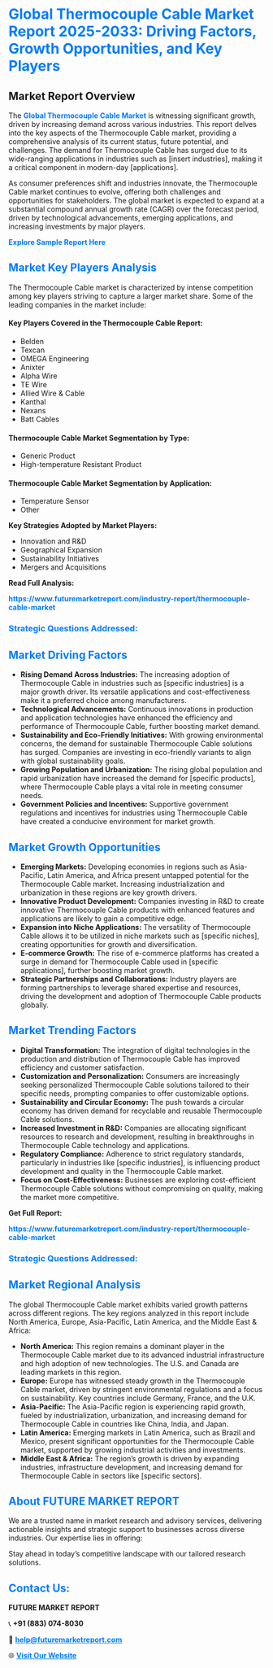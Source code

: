 <h1 style="color: #007BFF;">Global Thermocouple Cable Market Report 2025-2033: Driving Factors, Growth Opportunities, and Key Players</h1>

<section id="overview">
<h2>Market Report Overview</h2>
<p>The <a href="https://www.futuremarketreport.com/industry-report/thermocouple-cable-market" style="color: #007BFF; text-decoration: none;"><strong>Global Thermocouple Cable Market</strong></a> is witnessing significant growth, driven by increasing demand across various industries. This report delves into the key aspects of the Thermocouple Cable market, providing a comprehensive analysis of its current status, future potential, and challenges. The demand for Thermocouple Cable has surged due to its wide-ranging applications in industries such as [insert industries], making it a critical component in modern-day [applications].</p>
<p>As consumer preferences shift and industries innovate, the Thermocouple Cable market continues to evolve, offering both challenges and opportunities for stakeholders. The global market is expected to expand at a substantial compound annual growth rate (CAGR) over the forecast period, driven by technological advancements, emerging applications, and increasing investments by major players.</p>
</section>

<section id="overview">
<p><a href="https://www.futuremarketreport.com/request-sample/reportId=82500" style="color: #007BFF; text-decoration: none;"><strong>Explore Sample Report Here</strong></a></p>
</section>

<section id="key-players">
<h2 style="color: #007BFF;">Market Key Players Analysis</h2>
<p>The Thermocouple Cable market is characterized by intense competition among key players striving to capture a larger market share. Some of the leading companies in the market include:</p>
<h4>Key Players Covered in the Thermocouple Cable Report:</h4>
<ul><li>Belden</li><li>Texcan</li><li>OMEGA Engineering</li><li>Anixter</li><li>Alpha Wire</li><li>TE Wire</li><li>Allied Wire &amp; Cable</li><li>Kanthal</li><li>Nexans</li><li>Batt Cables</li></ul>
<h4>Thermocouple Cable Market Segmentation by Type:</h4>
<ul><li>Generic Product</li><li>High-temperature Resistant Product</li></ul>

<h4>Thermocouple Cable Market Segmentation by Application:</h4>
<ul><li>Temperature Sensor</li><li>Other</li></ul>
<p><strong>Key Strategies Adopted by Market Players:</strong></p>
<ul>
<li>Innovation and R&D</li>
<li>Geographical Expansion</li>
<li>Sustainability Initiatives</li>
<li>Mergers and Acquisitions</li>
</ul>
</section>

<section>
<p><strong>Read Full Analysis: </strong></p><a href="https://www.futuremarketreport.com/industry-report/thermocouple-cable-market" style="color: #007BFF; text-decoration: none;"><strong>https://www.futuremarketreport.com/industry-report/thermocouple-cable-market</strong></a>
<h3 style="color: #007BFF;">Strategic Questions Addressed:</h3>
</section>

<section id="driving-factors">
<h2 style="color: #007BFF;">Market Driving Factors</h2>
<ul>
<li><strong>Rising Demand Across Industries:</strong> The increasing adoption of Thermocouple Cable in industries such as [specific industries] is a major growth driver. Its versatile applications and cost-effectiveness make it a preferred choice among manufacturers.</li>
<li><strong>Technological Advancements:</strong> Continuous innovations in production and application technologies have enhanced the efficiency and performance of Thermocouple Cable, further boosting market demand.</li>
<li><strong>Sustainability and Eco-Friendly Initiatives:</strong> With growing environmental concerns, the demand for sustainable Thermocouple Cable solutions has surged. Companies are investing in eco-friendly variants to align with global sustainability goals.</li>
<li><strong>Growing Population and Urbanization:</strong> The rising global population and rapid urbanization have increased the demand for [specific products], where Thermocouple Cable plays a vital role in meeting consumer needs.</li>
<li><strong>Government Policies and Incentives:</strong> Supportive government regulations and incentives for industries using Thermocouple Cable have created a conducive environment for market growth.</li>
</ul>
</section>

<section id="growth-opportunities">
<h2 style="color: #007BFF;">Market Growth Opportunities</h2>
<ul>
<li><strong>Emerging Markets:</strong> Developing economies in regions such as Asia-Pacific, Latin America, and Africa present untapped potential for the Thermocouple Cable market. Increasing industrialization and urbanization in these regions are key growth drivers.</li>
<li><strong>Innovative Product Development:</strong> Companies investing in R&D to create innovative Thermocouple Cable products with enhanced features and applications are likely to gain a competitive edge.</li>
<li><strong>Expansion into Niche Applications:</strong> The versatility of Thermocouple Cable allows it to be utilized in niche markets such as [specific niches], creating opportunities for growth and diversification.</li>
<li><strong>E-commerce Growth:</strong> The rise of e-commerce platforms has created a surge in demand for Thermocouple Cable used in [specific applications], further boosting market growth.</li>
<li><strong>Strategic Partnerships and Collaborations:</strong> Industry players are forming partnerships to leverage shared expertise and resources, driving the development and adoption of Thermocouple Cable products globally.</li>
</ul>
</section>

<section id="trending-factors">
<h2 style="color: #007BFF;">Market Trending Factors</h2>
<ul>
<li><strong>Digital Transformation:</strong> The integration of digital technologies in the production and distribution of Thermocouple Cable has improved efficiency and customer satisfaction.</li>
<li><strong>Customization and Personalization:</strong> Consumers are increasingly seeking personalized Thermocouple Cable solutions tailored to their specific needs, prompting companies to offer customizable options.</li>
<li><strong>Sustainability and Circular Economy:</strong> The push towards a circular economy has driven demand for recyclable and reusable Thermocouple Cable solutions.</li>
<li><strong>Increased Investment in R&D:</strong> Companies are allocating significant resources to research and development, resulting in breakthroughs in Thermocouple Cable technology and applications.</li>
<li><strong>Regulatory Compliance:</strong> Adherence to strict regulatory standards, particularly in industries like [specific industries], is influencing product development and quality in the Thermocouple Cable market.</li>
<li><strong>Focus on Cost-Effectiveness:</strong> Businesses are exploring cost-efficient Thermocouple Cable solutions without compromising on quality, making the market more competitive.</li>
</ul>
</section>

<section>
<p><strong>Get Full Report: </strong></p><a href="https://www.futuremarketreport.com/industry-report/thermocouple-cable-market" style="color: #007BFF; text-decoration: none;"><strong>https://www.futuremarketreport.com/industry-report/thermocouple-cable-market</strong></a>
<h3 style="color: #007BFF;">Strategic Questions Addressed:</h3>
</section>


<section id="regional-analysis">
<h2 style="color: #007BFF;">Market Regional Analysis</h2>
<p>The global Thermocouple Cable market exhibits varied growth patterns across different regions. The key regions analyzed in this report include North America, Europe, Asia-Pacific, Latin America, and the Middle East & Africa:</p>
<ul>
<li><strong>North America:</strong> This region remains a dominant player in the Thermocouple Cable market due to its advanced industrial infrastructure and high adoption of new technologies. The U.S. and Canada are leading markets in this region.</li>
<li><strong>Europe:</strong> Europe has witnessed steady growth in the Thermocouple Cable market, driven by stringent environmental regulations and a focus on sustainability. Key countries include Germany, France, and the U.K.</li>
<li><strong>Asia-Pacific:</strong> The Asia-Pacific region is experiencing rapid growth, fueled by industrialization, urbanization, and increasing demand for Thermocouple Cable in countries like China, India, and Japan.</li>
<li><strong>Latin America:</strong> Emerging markets in Latin America, such as Brazil and Mexico, present significant opportunities for the Thermocouple Cable market, supported by growing industrial activities and investments.</li>
<li><strong>Middle East & Africa:</strong> The region’s growth is driven by expanding industries, infrastructure development, and increasing demand for Thermocouple Cable in sectors like [specific sectors].</li>
</ul>
</section>

<footer>
<h2 style="color: #007BFF;">About FUTURE MARKET REPORT</h2>
<p>We are a trusted name in market research and advisory services, delivering actionable insights and strategic support to businesses across diverse industries. Our expertise lies in offering:</p>

<p>Stay ahead in today’s competitive landscape with our tailored research solutions.</p>

<h2 style="color: #007BFF;">Contact Us:</h2>
<p><strong>FUTURE MARKET REPORT</strong></p>
<p>📞 <strong>+91 (883) 074-8030</strong></p>
<p>📧 <strong><a href="mailto:help@futuremarketreport.com" style="color: #007BFF;">help@futuremarketreport.com</a></strong></p>
<p>🌐 <strong><a href="https://www.futuremarketreport.com/" style="color: #007BFF;">Visit Our Website</a></strong></p>
</footer>